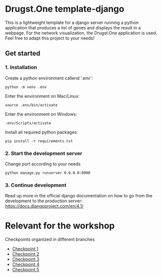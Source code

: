 # Drugst.One template-django

This is a lightweight template for a django server running a python application that produces a list of genes and displays the result in a webpage. For the network visualization, the Drugst.One application is used. Feel free to adapt this project to your needs!

## Get started

### 1. Installation

Create a python environment callend '.env':

`python -m venv .env`


Enter the environment on Mac/Linux:

`source .env/bin/activate`

Enter the environment on Windows:

`.env/Scripts/activate`

Install all required python packages:

`pip install -r requirements.txt`


### 2. Start the development server

Change port according to your needs

`python manage.py runserver 0.0.0.0:8000`

### 3. Continue development

Read up more in the official django documentation on how to go from the development to the production server: https://docs.djangoproject.com/en/4.1/


# Relevant for the workshop

Checkpoints organized in different branches
- [Checkpoint 1](https://github.com/drugst-one/django-template/tree/workshop_checkpoint1)
- [Checkpoint 2](https://github.com/drugst-one/django-template/tree/workshop_checkpoint2)
- [Checkpoint 3](https://github.com/drugst-one/django-template/tree/workshop_checkpoint3)
- [Checkpoint 4](https://github.com/drugst-one/django-template/tree/workshop_checkpoint4)
- [Checkpoint 5](https://github.com/drugst-one/django-template/tree/workshop_checkpoint5)
